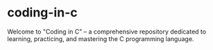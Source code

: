 # coding-in-c
Welcome to "Coding in C" – a comprehensive repository dedicated to learning, practicing, and mastering the C programming language.
